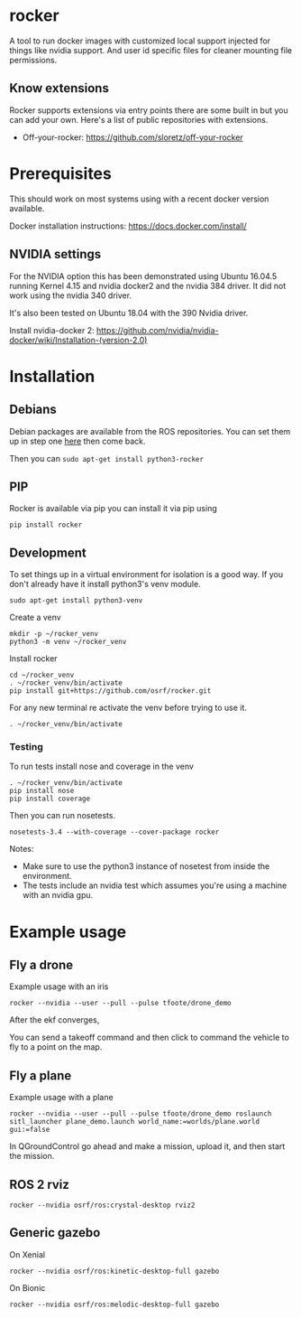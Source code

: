 # rocker

A tool to run docker images with customized local support injected for things like nvidia support. And user id specific files for cleaner mounting file permissions.

## Know extensions

Rocker supports extensions via entry points there are some built in but you can add your own. Here's a list of public repositories with extensions.

- Off-your-rocker: https://github.com/sloretz/off-your-rocker

# Prerequisites

This should work on most systems using with a recent docker version available.

Docker installation instructions: https://docs.docker.com/install/

## NVIDIA settings

For the NVIDIA option this has been demonstrated using Ubuntu 16.04.5 running Kernel 4.15 and nvidia docker2 and the nvidia 384 driver.
It did not work using the nvidia 340 driver.

It's also been tested on Ubuntu 18.04 with the 390 Nvidia driver.

Install nvidia-docker 2: https://github.com/nvidia/nvidia-docker/wiki/Installation-(version-2.0)


# Installation

## Debians
Debian packages are available from the ROS repositories. You can set them up in step one [here](http://wiki.ros.org/kinetic/Installation/Ubuntu) then come back.

Then you can `sudo apt-get install python3-rocker`

## PIP

Rocker is available via pip you can install it via pip using

`pip install rocker`



## Development
To set things up in a virtual environment for isolation is a good way. If you don't already have it install python3's venv module.

    sudo apt-get install python3-venv

Create a venv

    mkdir -p ~/rocker_venv
    python3 -m venv ~/rocker_venv

Install rocker

    cd ~/rocker_venv
    . ~/rocker_venv/bin/activate
    pip install git+https://github.com/osrf/rocker.git

For any new terminal re activate the venv before trying to use it.

    . ~/rocker_venv/bin/activate

### Testing

To run tests install nose and coverage in the venv

    . ~/rocker_venv/bin/activate
    pip install nose
    pip install coverage

Then you can run nosetests.

    nosetests-3.4 --with-coverage --cover-package rocker

Notes:

- Make sure to use the python3 instance of nosetest from inside the environment.
- The tests include an nvidia test which assumes you're using a machine with an nvidia gpu.


# Example usage


## Fly a drone

Example usage with an iris

    rocker --nvidia --user --pull --pulse tfoote/drone_demo

After the ekf converges, 

You can send a takeoff command and then click to command the vehicle to fly to a point on the map.


## Fly a plane

Example usage with a plane 

    rocker --nvidia --user --pull --pulse tfoote/drone_demo roslaunch sitl_launcher plane_demo.launch world_name:=worlds/plane.world gui:=false

In QGroundControl go ahead and make a mission, upload it, and then start the mission.

## ROS 2 rviz

    rocker --nvidia osrf/ros:crystal-desktop rviz2


## Generic gazebo

On Xenial

    rocker --nvidia osrf/ros:kinetic-desktop-full gazebo

On Bionic

    rocker --nvidia osrf/ros:melodic-desktop-full gazebo